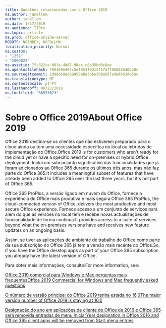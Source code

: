 ```yaml
---
title: Questões relacionadas com o Office 2019
ms.author: janellem
author: janellem
ms.date: 1/17/2019
ms.audience: ITPro
ms.topic: article
ms.prod: office-online-server
ROBOTS: NOINDEX, NOFOLLOW
localization_priority: Normal
ms.custom:
- "1251"
- "2000023"
ms.assetid: 7fc322ce-08fa-4b87-98ac-c8a35bd6c8ee
ms.openlocfilehash: f00109e467c5ef853f9312f57a7f966288a0bb0c
ms.sourcegitcommit: 1d98db8acb9959aba3b5e308a567ade6b62da56c
ms.translationtype: MT
ms.contentlocale: pt-PT
ms.lasthandoff: 08/22/2019
ms.locfileid: "36553623"
---
```

# <a name="about-office-2019"></a><span data-ttu-id="62fe9-102">Sobre o Office 2019</span><span class="sxs-lookup"><span data-stu-id="62fe9-102">About Office 2019</span></span>

<span data-ttu-id="62fe9-103">Office 2019 destina-se os clientes que não estiverem preparado para o cloud ainda ou tem uma necessidade específica no local ou híbridos de implementação do Office.</span><span class="sxs-lookup"><span data-stu-id="62fe9-103">Office 2019 is for customers who aren't ready for the cloud yet or have a specific need for on-premises or hybrid Office deployment.</span></span> <span data-ttu-id="62fe9-104">Inclui um subconjunto significativo das funcionalidades que já foram adicionados ao Office 365 durante os últimos três anos, mas não faz parte do Office 365.</span><span class="sxs-lookup"><span data-stu-id="62fe9-104">It includes a meaningful subset of features that have already been added to Office 365 over the last three years, but it's not part of Office 365.</span></span>
  
<span data-ttu-id="62fe9-105">Office 365 ProPlus, a versão ligado em nuvem do Office, fornece a experiência do Office mais produtiva e mais segura.</span><span class="sxs-lookup"><span data-stu-id="62fe9-105">Office 365 ProPlus, the cloud-connected version of Office, delivers the most productive and most secure Office experience.</span></span> <span data-ttu-id="62fe9-106">Fornece acesso a um conjunto de serviços para além do que as versões no local têm e recebe novas actualizações de funcionalidade de forma contínua.</span><span class="sxs-lookup"><span data-stu-id="62fe9-106">It provides access to a suite of services beyond what the on-premises versions have and receives new feature updates on an ongoing basis.</span></span>
  
<span data-ttu-id="62fe9-107">Assim, se tiver as aplicações de ambiente de trabalho do Office como parte da sua subscrição do Office 365 já tem a versão mais recente do Office.</span><span class="sxs-lookup"><span data-stu-id="62fe9-107">So, if you have the Office desktop apps as part of your Office 365 subscription you already have the latest version of Office.</span></span>
  
<span data-ttu-id="62fe9-108">Para obter mais informações, consulte:</span><span class="sxs-lookup"><span data-stu-id="62fe9-108">For more information, see:</span></span>
  
[<span data-ttu-id="62fe9-109">Office 2019 comercial para Windows e Mac perguntas mais frequentes</span><span class="sxs-lookup"><span data-stu-id="62fe9-109">Office 2019 Commercial for Windows and Mac frequently asked questions</span></span>](https://support.microsoft.com/help/4133312)
  
[<span data-ttu-id="62fe9-110">O número de versão principal do Office 2019 tenha estada no 16,0</span><span class="sxs-lookup"><span data-stu-id="62fe9-110">The major version number of Office 2019 is staying at 16.0</span></span>](https://docs.microsoft.com/deployoffice/office2019/overview)
  
[<span data-ttu-id="62fe9-111">Designação do ano em aplicações de cliente do Office de 2016 e Office 365 será removida entradas de menu Iniciar</span><span class="sxs-lookup"><span data-stu-id="62fe9-111">Year designation in Office 2016 and Office 365 client apps will be removed from Start menu entries</span></span>](https://support.office.com/article/8fe5e052-76d2-49de-af30-2e84ed3da907?wt.mc_id=Alchemy_ClientDIA)
  